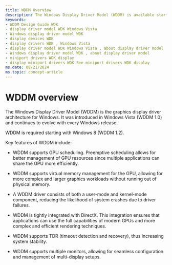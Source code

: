 ```yaml
---
title: WDDM Overview
description: The Windows Display Driver Model (WDDM) is available starting with Windows Vista and is required starting with Windows 8.
keywords:
- WDDM Design Guide WDK
- display driver model WDK Windows Vista
- Windows display driver model WDK
- display devices WDK
- display drivers WDK , Windows Vista
- display driver model WDK Windows Vista , about display driver model
- Windows display driver model WDK , about display driver model
- miniport drivers WDK display
- display miniport drivers WDK See miniport drivers WDK display
ms.date: 08/21/2024
ms.topic: concept-article
---
```


# WDDM overview

The Windows Display Driver Model (WDDM) is the graphics display driver architecture for Windows. It was introduced in Windows Vista (WDDM 1.0) and continues to evolve with every Windows release.

WDDM is required starting with Windows 8 (WDDM 1.2).

Key features of WDDM include:

* WDDM supports GPU scheduling. Preemptive scheduling allows for better management of GPU resources since multiple applications can share the GPU more efficiently.  

* WDDM supports virtual memory management for the GPU, allowing for more complex and larger graphics workloads without running out of physical memory.  

* A WDDM driver consists of both a user-mode and kernel-mode component, reducing the likelihood of system crashes due to driver failures.  

* WDDM is tightly integrated with DirectX. This integration ensures that applications can use the full capabilities of modern GPUs and more complex and efficient rendering techniques.

* WDDM supports TDR (timeout detection and recovery), thus increasing system stability.  

* WDDM supports multiple monitors, allowing for seamless configuration and management of multi-display setups.
